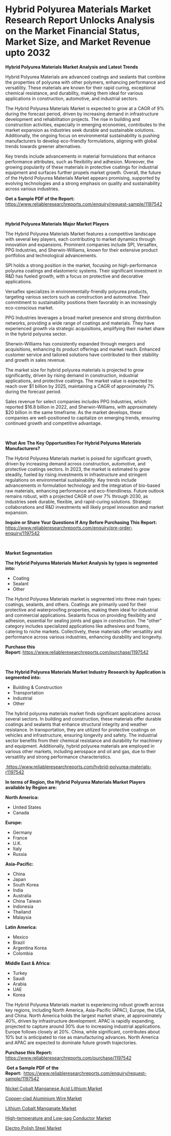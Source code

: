 <p><h1>Hybrid Polyurea Materials Market Research Report Unlocks Analysis on the Market Financial Status, Market Size, and Market Revenue upto 2032</h1></p><p><strong>Hybrid Polyurea Materials Market Analysis and Latest Trends</strong></p>
<p><p>Hybrid Polyurea Materials are advanced coatings and sealants that combine the properties of polyurea with other polymers, enhancing performance and versatility. These materials are known for their rapid curing, exceptional chemical resistance, and durability, making them ideal for various applications in construction, automotive, and industrial sectors.</p><p>The Hybrid Polyurea Materials Market is expected to grow at a CAGR of 9% during the forecast period, driven by increasing demand in infrastructure development and rehabilitation projects. The rise in building and construction activities, especially in emerging economies, contributes to the market expansion as industries seek durable and sustainable solutions. Additionally, the ongoing focus on environmental sustainability is pushing manufacturers to develop eco-friendly formulations, aligning with global trends towards greener alternatives.</p><p>Key trends include advancements in material formulations that enhance performance attributes, such as flexibility and adhesion. Moreover, the growing popularity of these materials in protective coatings for industrial equipment and surfaces further propels market growth. Overall, the future of the Hybrid Polyurea Materials Market appears promising, supported by evolving technologies and a strong emphasis on quality and sustainability across various industries.</p></p>
<p><strong>Get a Sample PDF of the Report:&nbsp;</strong> <a href="https://www.reliableresearchreports.com/enquiry/request-sample/1197542?utm_campaign=10&utm_medium=2&utm_source=Github&utm_content=ia&utm_term=03042025&utm_id=hybrid-polyurea-materials">https://www.reliableresearchreports.com/enquiry/request-sample/1197542</a></p>
<p>&nbsp;</p>
<p><strong>Hybrid Polyurea Materials Major Market Players</strong></p>
<p><p>The Hybrid Polyurea Materials Market features a competitive landscape with several key players, each contributing to market dynamics through innovation and expansions. Prominent companies include SPI, Versaflex, PPG Industries, and Sherwin-Williams, known for their extensive product portfolios and technological advancements.</p><p>SPI holds a strong position in the market, focusing on high-performance polyurea coatings and elastomeric systems. Their significant investment in R&D has fueled growth, with a focus on protective and decorative applications.</p><p>Versaflex specializes in environmentally-friendly polyurea products, targeting various sectors such as construction and automotive. Their commitment to sustainability positions them favorably in an increasingly eco-conscious market.</p><p>PPG Industries leverages a broad market presence and strong distribution networks, providing a wide range of coatings and materials. They have experienced growth via strategic acquisitions, amplifying their market share in the hybrid polyurea sector.</p><p>Sherwin-Williams has consistently expanded through mergers and acquisitions, enhancing its product offerings and market reach. Enhanced customer service and tailored solutions have contributed to their stability and growth in sales revenue.</p><p>The market size for hybrid polyurea materials is projected to grow significantly, driven by rising demand in construction, industrial applications, and protective coatings. The market value is expected to reach over $1 billion by 2025, maintaining a CAGR of approximately 7% during the forecast period.</p><p>Sales revenue for select companies includes PPG Industries, which reported $16.8 billion in 2022, and Sherwin-Williams, with approximately $20 billion in the same timeframe. As the market develops, these companies are well-positioned to capitalize on emerging trends, ensuring continued growth and competitive advantage.</p></p>
<p>&nbsp;</p>
<p><strong>What Are The Key Opportunities For Hybrid Polyurea Materials Manufacturers?</strong></p>
<p><p>The Hybrid Polyurea Materials market is poised for significant growth, driven by increasing demand across construction, automotive, and protective coatings sectors. In 2023, the market is estimated to grow steadily, fueled by rising investments in infrastructure and stringent regulations on environmental sustainability. Key trends include advancements in formulation technology and the integration of bio-based raw materials, enhancing performance and eco-friendliness. Future outlook remains robust, with a projected CAGR of over 7% through 2030, as industries seek durable, flexible, and rapid-curing solutions. Strategic collaborations and R&D investments will likely propel innovation and market expansion.</p></p>
<p><strong>Inquire or Share Your Questions If Any Before Purchasing This Report:</strong> <a href="https://www.reliableresearchreports.com/enquiry/pre-order-enquiry/1197542?utm_campaign=10&utm_medium=2&utm_source=Github&utm_content=ia&utm_term=03042025&utm_id=hybrid-polyurea-materials">https://www.reliableresearchreports.com/enquiry/pre-order-enquiry/1197542</a></p>
<p>&nbsp;</p>
<p><strong>Market Segmentation</strong></p>
<p><strong>The Hybrid Polyurea Materials Market Analysis by types is segmented into:</strong></p>
<p><ul><li>Coating</li><li>Sealant</li><li>Other</li></ul></p>
<p><p>The Hybrid Polyurea Materials market is segmented into three main types: coatings, sealants, and others. Coatings are primarily used for their protective and waterproofing properties, making them ideal for industrial and commercial applications. Sealants focus on providing flexibility and adhesion, essential for sealing joints and gaps in construction. The "other" category includes specialized applications like adhesives and foams, catering to niche markets. Collectively, these materials offer versatility and performance across various industries, enhancing durability and longevity.</p></p>
<p><strong>Purchase this Report:&nbsp;</strong><a href="https://www.reliableresearchreports.com/purchase/1197542?utm_campaign=10&utm_medium=2&utm_source=Github&utm_content=ia&utm_term=03042025&utm_id=hybrid-polyurea-materials">https://www.reliableresearchreports.com/purchase/1197542</a></p>
<p>&nbsp;</p>
<p><strong>The Hybrid Polyurea Materials Market Industry Research by Application is segmented into:</strong></p>
<p><ul><li>Building & Construction</li><li>Transportation</li><li>Industrial</li><li>Other</li></ul></p>
<p><p>The hybrid polyurea materials market finds significant applications across several sectors. In building and construction, these materials offer durable coatings and sealants that enhance structural integrity and weather resistance. In transportation, they are utilized for protective coatings on vehicles and infrastructure, ensuring longevity and safety. The industrial sector benefits from their chemical resistance and durability for machinery and equipment. Additionally, hybrid polyurea materials are employed in various other markets, including aerospace and oil and gas, due to their versatility and strong performance characteristics.</p></p>
<p><a href="https://www.reliableresearchreports.com/hybrid-polyurea-materials-r1197542?utm_campaign=10&utm_medium=2&utm_source=Github&utm_content=ia&utm_term=03042025&utm_id=hybrid-polyurea-materials">&nbsp;https://www.reliableresearchreports.com/hybrid-polyurea-materials-r1197542</a></p>
<p><strong>In terms of Region, the Hybrid Polyurea Materials Market Players available by Region are:</strong></p>
<p>
    <p> <strong> North America: </strong>
        <ul>
            <li>United States</li>
            <li>Canada</li>
        </ul>
        </p> 
    <p> <strong> Europe: </strong>
        <ul>
            <li>Germany</li>
            <li>France</li>
            <li>U.K.</li>
            <li>Italy</li>
            <li>Russia</li>
        </ul>
        </p> 
    <p> <strong> Asia-Pacific: </strong>
        <ul>
            <li>China</li>
            <li>Japan</li>
            <li>South Korea</li>
            <li>India</li>
            <li>Australia</li>
            <li>China Taiwan</li>
            <li>Indonesia</li>
            <li>Thailand</li>
            <li>Malaysia</li>
        </ul>
        </p> 
    <p> <strong> Latin America: </strong>
        <ul>
            <li>Mexico</li>
            <li>Brazil</li>
            <li>Argentina Korea</li>
            <li>Colombia</li>
        </ul>
        </p> 
    <p> <strong> Middle East & Africa: </strong>
        <ul>
            <li>Turkey</li>
            <li>Saudi</li>
            <li>Arabia</li>
            <li>UAE</li>
            <li>Korea</li>
        </ul>
    </p>
    </p>
<p><p>The Hybrid Polyurea Materials market is experiencing robust growth across key regions, including North America, Asia-Pacific (APAC), Europe, the USA, and China. North America holds the largest market share, at approximately 40%, driven by infrastructure development. APAC is rapidly expanding, projected to capture around 30% due to increasing industrial applications. Europe follows closely at 20%. China, while significant, contributes about 10% but is anticipated to rise as manufacturing advances. North America and APAC are expected to dominate future growth trajectories.</p></p>
<p><strong>Purchase this Report: </strong><a href="https://www.reliableresearchreports.com/purchase/1197542?utm_campaign=10&utm_medium=2&utm_source=Github&utm_content=ia&utm_term=03042025&utm_id=hybrid-polyurea-materials">https://www.reliableresearchreports.com/purchase/1197542</a></p>
<p>&nbsp;<strong>Get a Sample PDF of the Report:&nbsp;&nbsp;</strong><a href="https://www.reliableresearchreports.com/enquiry/request-sample/1197542?utm_campaign=10&utm_medium=2&utm_source=Github&utm_content=ia&utm_term=03042025&utm_id=hybrid-polyurea-materials">https://www.reliableresearchreports.com/enquiry/request-sample/1197542</a></p>
<p><strong></strong></p>
<p><p><a href="https://github.com/rokiahgrendy/Market-Research-Report-List-1/blob/main/nickel-cobalt-manganese-acid-lithium-market.md?utm_campaign=10&utm_medium=2&utm_source=Github&utm_content=ia&utm_term=03042025&utm_id=hybrid-polyurea-materials">Nickel Cobalt Manganese Acid Lithium Market</a></p><p><a href="https://github.com/guzasbahsas/Market-Research-Report-List-1/blob/main/copper-clad-aluminium-wire-market.md?utm_campaign=10&utm_medium=2&utm_source=Github&utm_content=ia&utm_term=03042025&utm_id=hybrid-polyurea-materials">Copper-clad Aluminium Wire Market</a></p><p><a href="https://github.com/steegwajma22/Market-Research-Report-List-1/blob/main/lithium-cobalt-manganate-market.md?utm_campaign=10&utm_medium=2&utm_source=Github&utm_content=ia&utm_term=03042025&utm_id=hybrid-polyurea-materials">Lithium Cobalt Manganate Market</a></p><p><a href="https://github.com/nagateyisu29/Market-Research-Report-List-1/blob/main/high-temperature-and-low-sag-conductor-market.md?utm_campaign=10&utm_medium=2&utm_source=Github&utm_content=ia&utm_term=03042025&utm_id=hybrid-polyurea-materials">High-temperature and Low-sag Conductor Market</a></p><p><a href="https://github.com/weisonmanych/Market-Research-Report-List-1/blob/main/electro-polish-steel-market.md?utm_campaign=10&utm_medium=2&utm_source=Github&utm_content=ia&utm_term=03042025&utm_id=hybrid-polyurea-materials">Electro Polish Steel Market</a></p></p>